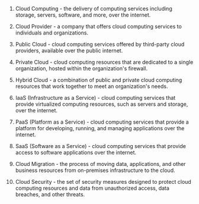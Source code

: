 1. Cloud Computing - the delivery of computing services including storage, servers, software, and more, over the internet.

2. Cloud Provider - a company that offers cloud computing services to individuals and organizations.

3. Public Cloud - cloud computing services offered by third-party cloud providers, available over the public internet.

4. Private Cloud - cloud computing resources that are dedicated to a single organization, hosted within the organization's firewall.

5. Hybrid Cloud - a combination of public and private cloud computing resources that work together to meet an organization's needs.

6. IaaS (Infrastructure as a Service) - cloud computing services that provide virtualized computing resources, such as servers and storage, over the internet.

7. PaaS (Platform as a Service) - cloud computing services that provide a platform for developing, running, and managing applications over the internet.

8. SaaS (Software as a Service) - cloud computing services that provide access to software applications over the internet.

9. Cloud Migration - the process of moving data, applications, and other business resources from on-premises infrastructure to the cloud.

10. Cloud Security - the set of security measures designed to protect cloud computing resources and data from unauthorized access, data breaches, and other threats.
